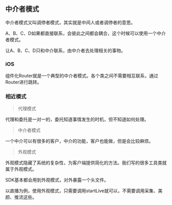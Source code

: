 ## 中介者模式

中介者模式又叫调停者模式，其实就是中间人或者调停者的意思。

A、B、C、D如果都直接联系，会彼此之间都会耦合，这个时候可以使用一个中介者模式。

让A、B、C、D只和中介联系，由中介者去处理相关的事物。



### iOS

组件化Router就是一个典型的中介者模式。各个类之间不需要相互联系，通过Router进行跳转。

### 相近模式

> 代理模式

代理和委托是一对一的，委托知道事情发生的时机，但不知道如何处理。

> 中介者模式

一个中介可以有很多的客户，中介的功能，客户也能做，但是会比较麻烦。

> 外观模式

外观模式隐藏了系统的复杂性，为客户端提供简化的方法。我们写的很多工具类就属于外观模式。

SDK基本都会用到外观模式，对外暴露一个头文件。

以直播为例，使用外观模式，只需要调用startLive就可以，不需要调用采集、美颜、推流这些。

